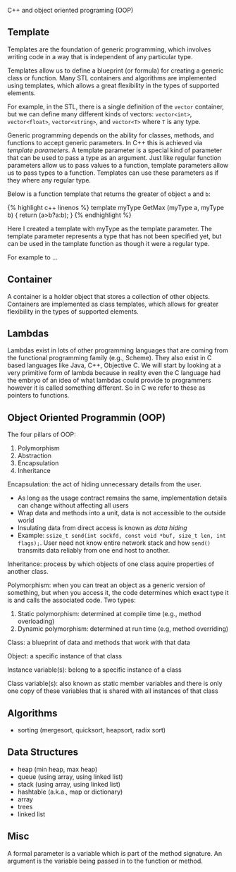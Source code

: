 C++ and object oriented programing (OOP)

## Template

Templates are the foundation of generic programming, which involves writing code in a way that is independent of any particular type.

Templates allow us to define a blueprint (or formula) for creating a generic class or function. Many STL containers and algorithms are implemented using templates, which allows a great flexibility in the types of supported elements.

For example, in the STL, there is a single definition of the `vector` container, but we can define many different kinds of vectors: `vector<int>`, `vector<float>`, `vector<string>`, and `vector<T>` where `T` is any type.

Generic programming depends on the ability for classes, methods, and functions to accept generic parameters. In C++ this is achieved via _template parameters_. A template parameter is a special kind of parameter that can be used to pass a type as an argument. Just like regular function parameters allow us to pass values to a function, template parameters allow us to pass types to a function. Templates can use these parameters as if they where any regular type.

Below is a function template that returns the greater of object `a` and `b`:

{% highlight c++ linenos %}
  template <class myType>
  myType GetMax (myType a, myType b) {
    return (a>b?a:b);
  }
{% endhighlight %}
  
Here I created a template with myType as the template parameter. The template parameter represents a type that has not been specified yet, but can be used in the tamplate function as though it were a regular type.

For example to ...

## Container

A container is a holder object that stores a collection of other objects. Containers are implemented as class templates, which allows for greater flexibility in the types of supported elements.

## Lambdas

Lambdas exist in lots of other programming languages that are coming from the functional programming family (e.g., Scheme). They also exist in C based languages like Java, C++, Objective C. We will start by looking at a very primitive form of lambda because in reality even the C language had the embryo of an idea of what lambdas could provide to programmers however it is called something different. So in C we refer to these as pointers to functions.

## Object Oriented Programmin (OOP)

The four pillars of OOP:
1. Polymorphism
2. Abstraction
3. Encapsulation
4. Inheritance

Encapsulation: the act of hiding unnecessary details from the user.
- As long as the usage contract remains the same, implementation details can change without affecting all users
- Wrap data and methods into a unit, data is not accessible to the outside world
- Insulating data from direct access is known as _data hiding_
- Example: `ssize_t send(int sockfd, const void *buf, size_t len, int flags);`. User need not know entire network stack and how `send()` transmits data reliably from one end host to another.

Inheritance: process by which objects of one class aquire properties of another class.

Polymorphism: when you can treat an object as a generic version of something, but when you access it, the code determines which exact type it is and calls the associated code. Two types:
1. Static polymorphism: determined at compile time (e.g., method overloading)
2. Dynamic polymorphism: determined at run time (e.g, method overriding)

Class: a blueprint of data and methods that work with that data

Object: a specific instance of that class

Instance variable(s): belong to a specific instance of a class

Class variable(s): also known as static member variables and there is only one copy of these variables that is shared with all instances of that class

## Algorithms
- sorting (mergesort, quicksort, heapsort, radix sort)

## Data Structures
- heap (min heap, max heap)
- queue (using array, using linked list)
- stack (using array, using linked list)
- hashtable (a.k.a., map or dictionary)
- array
- trees
- linked list

## Misc

A formal parameter is a variable which is part of the method signature. An argument is the variable being passed in to the function or method.
